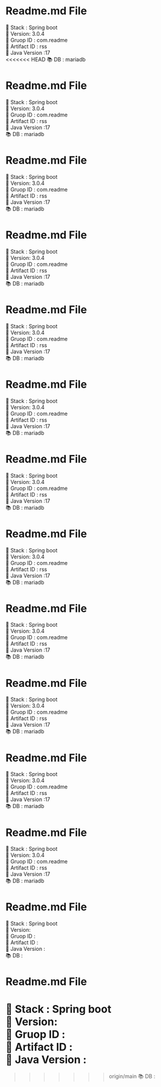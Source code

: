 <h1>Readme.md File</h1>

<!-- empty_textarea -->
🚪 Stack : Spring boot    
🌠 Version:  3.0.4   
📕 Gruop ID : com.readme   
📘 Artifact ID : rss   
📙 Java Version :17   
<<<<<<< HEAD
📚 DB : mariadb


<h1>Readme.md File</h1>

<!-- empty_textarea -->
🚪 Stack : Spring boot    
🌠 Version:  3.0.4   
📕 Gruop ID : com.readme   
📘 Artifact ID : rss   
📙 Java Version :17   
📚 DB : mariadb


<h1>Readme.md File</h1>

<!-- empty_textarea -->
🚪 Stack : Spring boot    
🌠 Version:  3.0.4   
📕 Gruop ID : com.readme   
📘 Artifact ID : rss   
📙 Java Version :17   
📚 DB : mariadb


<h1>Readme.md File</h1>

<!-- empty_textarea -->
🚪 Stack : Spring boot    
🌠 Version:  3.0.4   
📕 Gruop ID : com.readme   
📘 Artifact ID : rss   
📙 Java Version :17   
📚 DB : mariadb


<h1>Readme.md File</h1>

<!-- empty_textarea -->
🚪 Stack : Spring boot    
🌠 Version:  3.0.4   
📕 Gruop ID : com.readme   
📘 Artifact ID : rss   
📙 Java Version :17   
📚 DB : mariadb


<h1>Readme.md File</h1>

<!-- empty_textarea -->
🚪 Stack : Spring boot    
🌠 Version:  3.0.4   
📕 Gruop ID : com.readme   
📘 Artifact ID : rss   
📙 Java Version :17   
📚 DB : mariadb


<h1>Readme.md File</h1>

<!-- empty_textarea -->
🚪 Stack : Spring boot    
🌠 Version:  3.0.4   
📕 Gruop ID : com.readme   
📘 Artifact ID : rss   
📙 Java Version :17   
📚 DB : mariadb


<h1>Readme.md File</h1>

<!-- empty_textarea -->
🚪 Stack : Spring boot    
🌠 Version:  3.0.4   
📕 Gruop ID : com.readme   
📘 Artifact ID : rss   
📙 Java Version :17   
📚 DB : mariadb


<h1>Readme.md File</h1>

<!-- empty_textarea -->
🚪 Stack : Spring boot    
🌠 Version:  3.0.4   
📕 Gruop ID : com.readme   
📘 Artifact ID : rss   
📙 Java Version :17   
📚 DB : mariadb


<h1>Readme.md File</h1>

<!-- empty_textarea -->
🚪 Stack : Spring boot    
🌠 Version:  3.0.4   
📕 Gruop ID : com.readme   
📘 Artifact ID : rss   
📙 Java Version :17   
📚 DB : mariadb


<h1>Readme.md File</h1>

<!-- empty_textarea -->
🚪 Stack : Spring boot    
🌠 Version:  3.0.4   
📕 Gruop ID : com.readme   
📘 Artifact ID : rss   
📙 Java Version :17   
📚 DB : mariadb


<h1>Readme.md File</h1>

<!-- empty_textarea -->
🚪 Stack : Spring boot    
🌠 Version:  3.0.4   
📕 Gruop ID : com.readme   
📘 Artifact ID : rss   
📙 Java Version :17   
📚 DB : mariadb


<h1>Readme.md File</h1>

<!-- empty_textarea -->
🚪 Stack : Spring boot    
🌠 Version:     
📕 Gruop ID :    
📘 Artifact ID :    
📙 Java Version :   
📚 DB : 


<h1>Readme.md File</h1>

<!-- empty_textarea -->
🚪 Stack : Spring boot    
🌠 Version:     
📕 Gruop ID :    
📘 Artifact ID :    
📙 Java Version :   
=======
>>>>>>> origin/main
📚 DB : 



